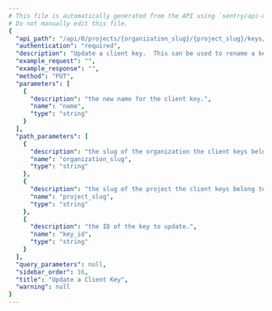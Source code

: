 ```yaml
---
# This file is automatically generated from the API using `sentry/api-docs/generator.py.`
# Do not manually edit this file.
{
  "api_path": "/api/0/projects/{organization_slug}/{project_slug}/keys/{key_id}/", 
  "authentication": "required", 
  "description": "Update a client key.  This can be used to rename a key.", 
  "example_request": "", 
  "example_response": "", 
  "method": "PUT", 
  "parameters": [
    {
      "description": "the new name for the client key.", 
      "name": "name", 
      "type": "string"
    }
  ], 
  "path_parameters": [
    {
      "description": "the slug of the organization the client keys belong to.", 
      "name": "organization_slug", 
      "type": "string"
    }, 
    {
      "description": "the slug of the project the client keys belong to.", 
      "name": "project_slug", 
      "type": "string"
    }, 
    {
      "description": "the ID of the key to update.", 
      "name": "key_id", 
      "type": "string"
    }
  ], 
  "query_parameters": null, 
  "sidebar_order": 16, 
  "title": "Update a Client Key", 
  "warning": null
}
---
```

